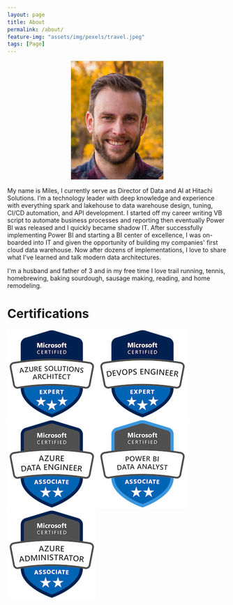 ```yaml
---
layout: page
title: About
permalink: /about/
feature-img: "assets/img/pexels/travel.jpeg"
tags: [Page]
---
```


<p align="center">
  <img src="/assets/img/milesPicSmall.PNG" />
</p>

My name is Miles, I currently serve as Director of Data and AI at Hitachi Solutions. I’m a technology leader with deep knowledge and experience with everything spark and lakehouse to data warehouse design, tuning, CI/CD automation, and API development. I started off my career writing VB script to automate business processes and reporting then eventually Power BI was released and I quickly became shadow IT. After successfully implementing Power BI and starting a BI center of excellence, I was on-boarded into IT and given the opportunity of building my companies' first cloud data warehouse. Now after dozens of implementations, I love to share what I've learned and talk modern data architectures.

I'm a husband and father of 3 and in my free time I love trail running, tennis, homebrewing, baking sourdough, sausage making, reading, and home remodeling.

<script type="text/javascript" src="https://sessionize.com/api/speaker/sessions/8ebd5c28-05e4-420a-a6d9-aa757a315619/0x1x0072b5x"></script>



# Certifications


[![Microsoft Certified Azure Solutions Architect Expert](/assets/img/badges/microsoft-certified-azure-solutions-architect-expert.png "Microsoft Certified Azure Solutions Architect Expert")](https://www.credly.com/badges/11b7af27-0b97-4d43-942b-2621ac561b97/public_url) [![Microsoft Certified DevOps Engineer Expert](/assets/img/badges/microsoft-certified-devops-engineer-expert.png "Microsoft Certified DevOps Engineer Expert")](https://www.credly.com/badges/fec22789-9298-4912-97ce-090c70c37f5b/public_url) [![Microsoft Certified Azure Data Engineer Associate](/assets/img/badges/microsoft-certified-azure-data-engineer-associate.png "Microsoft Certified Azure Data Engineer Associate")](https://www.credly.com/badges/ce235f61-7c29-4f63-9a4b-9514846897ad/public_url) [![Microsoft Certified Power BI Data Analyst Associate](/assets/img/badges/microsoft-certified-power-bi-data-analyst-associate.png "Microsoft Certified Power BI Data Analyst Associate")](https://www.credly.com/badges/55cd33ba-89e6-4de9-b787-87c9eef22081/public_url) [![Microsoft Certified Azure Administrator Associate](/assets/img/badges/microsoft-certified-azure-administrator-associate.png "Microsoft Certified Azure Administrator Associate")](https://www.credly.com/badges/22517907-d0d0-461a-b331-3e6968f17ea3/public_url)
